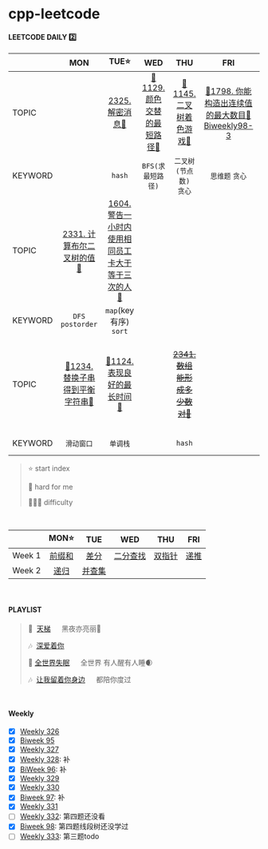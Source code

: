 # cpp-leetcode

#### LEETCODE DAILY 2️⃣
|       |MON|TUE⭐|WED|THU|FRI|SAT|SUN|
|  ---  |:-:|:-:|:-:|:-:|:-:|:-:|:-:|
|TOPIC  |   |[2325. 解密消息💚](/workspace/2325.%E8%A7%A3%E5%AF%86%E6%B6%88%E6%81%AF.cpp)|[📌1129. 颜色交替的最短路径🧡](/workspace/1129.%E9%A2%9C%E8%89%B2%E4%BA%A4%E6%9B%BF%E7%9A%84%E6%9C%80%E7%9F%AD%E8%B7%AF%E5%BE%84.cpp)|[📌1145. 二叉树着色游戏🧡](/markdown/LC1145.%20%E4%BA%8C%E5%8F%89%E6%A0%91%E7%9D%80%E8%89%B2%E6%B8%B8%E6%88%8F.md)|[📌1798. 你能构造出连续值的最大数目🧡](/workspace/1798.%E4%BD%A0%E8%83%BD%E6%9E%84%E9%80%A0%E5%87%BA%E8%BF%9E%E7%BB%AD%E5%80%BC%E7%9A%84%E6%9C%80%E5%A4%A7%E6%95%B0%E7%9B%AE.cpp)<br/>[Biweekly98-3](https://leetcode.cn/contest/biweekly-contest-98/problems/minimum-impossible-or/)|
|KEYWORD|   |`hash`|`BFS(求最短路径)`|`二叉树(节点数)`<br/>`贪心`|`思维题` `贪心`|
|TOPIC  |[2331. 计算布尔二叉树的值💚](/workspace/2331.%E8%AE%A1%E7%AE%97%E5%B8%83%E5%B0%94%E4%BA%8C%E5%8F%89%E6%A0%91%E7%9A%84%E5%80%BC.cpp)|[1604. 警告一小时内使用相同员工卡大于等于三次的人🧡](/workspace/1604.%E8%AD%A6%E5%91%8A%E4%B8%80%E5%B0%8F%E6%97%B6%E5%86%85%E4%BD%BF%E7%94%A8%E7%9B%B8%E5%90%8C%E5%91%98%E5%B7%A5%E5%8D%A1%E5%A4%A7%E4%BA%8E%E7%AD%89%E4%BA%8E%E4%B8%89%E6%AC%A1%E7%9A%84%E4%BA%BA.cpp)|
|KEYWORD|`DFS`<br/>`postorder`|`map`(key有序)<br/>`sort`|
|TOPIC  |[📌1234. 替换子串得到平衡字符串🧡](/workspace/1234.%E6%9B%BF%E6%8D%A2%E5%AD%90%E4%B8%B2%E5%BE%97%E5%88%B0%E5%B9%B3%E8%A1%A1%E5%AD%97%E7%AC%A6%E4%B8%B2.cpp)|[📌1124. 表现良好的最长时间🧡](/workspace/1124.%E8%A1%A8%E7%8E%B0%E8%89%AF%E5%A5%BD%E7%9A%84%E6%9C%80%E9%95%BF%E6%97%B6%E9%97%B4%E6%AE%B5.cpp)|    |~~[2341. 数组能形成多少数对💚](https://leetcode.cn/problems/maximum-number-of-pairs-in-array/)~~|  |[📌1237. 找出给定方程的正整数解🧡](/workspace/1237.%E6%89%BE%E5%87%BA%E7%BB%99%E5%AE%9A%E6%96%B9%E7%A8%8B%E7%9A%84%E6%AD%A3%E6%95%B4%E6%95%B0%E8%A7%A3.cpp)
|KEYWORD|`滑动窗口`|`单调栈`|   |`hash`|    |`相向双指针`|

> ⭐ start index
> 
> 📌 hard for me
> 
> 💚🧡💔 difficulty

<br/>

|       |MON⭐|TUE|WED|THU|FRI|
|  ---  |:-:|:-:|:-:|:-:|:-:|
|Week 1|[前缀和](/acwing/Spring/D1_%E5%89%8D%E7%BC%80%E5%92%8C.md)|[差分](/acwing/Spring/D2_%E5%B7%AE%E5%88%86.md)|[二分查找](/acwing/Spring/D3_%E4%BA%8C%E5%88%86.md)|[双指针](/acwing/Spring/D4_%E5%8F%8C%E6%8C%87%E9%92%88.md)|[递推](/acwing/Spring/D5_%E9%80%92%E6%8E%A8.md)|
|Week 2|[递归](/acwing/Spring/D6_%E9%80%92%E5%BD%92.md)|[并查集](/acwing/Spring/D7_%E5%B9%B6%E6%9F%A5%E9%9B%86.md)|

<br/>

#### PLAYLIST
> 🎵&nbsp; [天梯](https://c.y.qq.com/base/fcgi-bin/u?__=mI1r1R) &emsp; 黑夜亦亮丽🗻
>
> 🎶&nbsp; [深爱着你](https://c.y.qq.com/base/fcgi-bin/u?__=bKlkfp) &emsp; 
>
> 🎵&nbsp;[全世界失眠](https://c.y.qq.com/base/fcgi-bin/u?__=N7Fo1J) &emsp; 全世界 有人醒有人睡🌒
>
> 🎶&nbsp; [让我留着你身边](https://c.y.qq.com/base/fcgi-bin/u?__=WSDoh) &emsp; 都陪你度过


<br/>

#### Weekly
- [x] [Weekly 326](/record/2023/Weekly%20326.md)
- [x] [Biweek 95](/record/2023/Biweekly%2095.md)
- [x] [Weekly 327](/record/2023/Weekly%20327.md)
- [x] [Weekly 328](/record/2023/Weekly%20328.md): 补
- [x] [BiWeek 96](/record/2023/Biweekly%2096.md): 补
- [x] [Weekly 329](/record/2023/Weekly%20329.md)
- [x] [Weekly 330](/record/2023/Weekly%20330.md)
- [x] [Biweek 97](/record/2023/Biweekly%2097.md): 补
- [x] [Weekly 331](/record/2023/Weekly%20331.md)
- [ ] [Weekly 332](/record/2023/Weekly%20332.md): 第四题还没看
- [x] [Biweek 98](/record/2023/Biweekly%2098.md): 第四题线段树还没学过
- [ ] [Weekly 333](/record/2023/Weekly%20333.md): 第三题todo